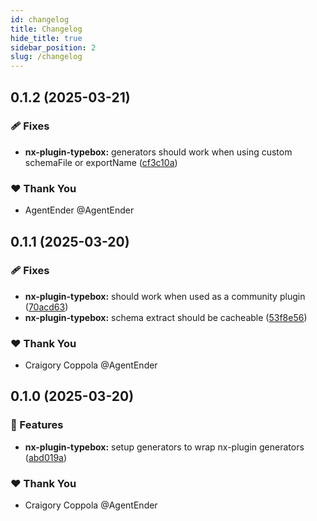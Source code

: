 ```yaml
---
id: changelog
title: Changelog
hide_title: true
sidebar_position: 2
slug: /changelog
---
```

## 0.1.2 (2025-03-21)

### 🩹 Fixes

- **nx-plugin-typebox:** generators should work when using custom schemaFile or exportName ([cf3c10a](https://github.com/agentender/nx-plugin-typebox/commit/cf3c10a))

### ❤️ Thank You

- AgentEnder @AgentEnder

## 0.1.1 (2025-03-20)

### 🩹 Fixes

- **nx-plugin-typebox:** should work when used as a community plugin ([70acd63](https://github.com/agentender/nx-plugin-typebox/commit/70acd63))
- **nx-plugin-typebox:** schema extract should be cacheable ([53f8e56](https://github.com/agentender/nx-plugin-typebox/commit/53f8e56))

### ❤️ Thank You

- Craigory Coppola @AgentEnder

## 0.1.0 (2025-03-20)

### 🚀 Features

- **nx-plugin-typebox:** setup generators to wrap nx-plugin generators ([abd019a](https://github.com/AgentEnder/nx-plugin-typebox/commit/abd019a))

### ❤️ Thank You

- Craigory Coppola @AgentEnder